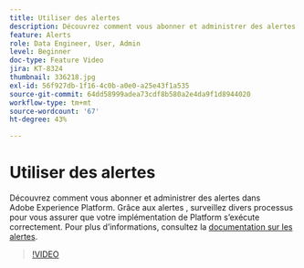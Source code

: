 ```yaml
---
title: Utiliser des alertes
description: Découvrez comment vous abonner et administrer des alertes dans Adobe Experience Platform. Grâce aux alertes , surveillez divers processus pour vous assurer que votre implémentation de Platform s’exécute correctement.
feature: Alerts
role: Data Engineer, User, Admin
level: Beginner
doc-type: Feature Video
jira: KT-8324
thumbnail: 336218.jpg
exl-id: 56f927db-1f16-4c0b-a0e0-a25e43f1a535
source-git-commit: 64dd58999adea73cdf8b580a2e4da9f1d8944020
workflow-type: tm+mt
source-wordcount: '67'
ht-degree: 43%

---
```


# Utiliser des alertes

Découvrez comment vous abonner et administrer des alertes dans Adobe Experience Platform. Grâce aux alertes , surveillez divers processus pour vous assurer que votre implémentation de Platform s’exécute correctement. Pour plus d’informations, consultez la [documentation sur les alertes](https://experienceleague.adobe.com/docs/experience-platform/observability/alerts/overview.html?lang=fr).

>[!VIDEO](https://video.tv.adobe.com/v/336218?learn=on&enablevpops)

